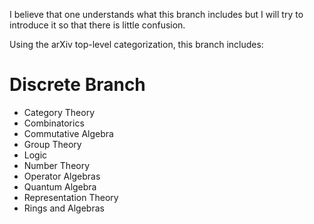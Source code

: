 I believe that one understands what this branch includes but I will try to introduce it so that there is little confusion.

Using the arXiv top-level categorization, this branch includes:
# Discrete Branch
- Category Theory
- Combinatorics
- Commutative Algebra
- Group Theory
- Logic
- Number Theory
- Operator Algebras
- Quantum Algebra
- Representation Theory
- Rings and Algebras


